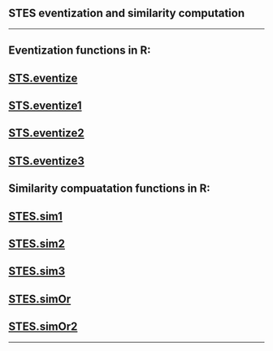 ## STES eventization and similarity computation

---
Eventization functions in R:
---
[STS.eventize](/STS.eventize.html)
---
[STS.eventize1](/STS.eventize1.html)
---
[STS.eventize2](/STS.eventize2.html)
---
[STS.eventize3](/STS.eventize3.html)
---
Similarity compuatation functions in R:
---
[STES.sim1](/STES.sim1.html)
---
[STES.sim2](/STES.sim2.html)
---
[STES.sim3](/STES.sim3.html)
---
[STES.simOr](/STES.simOr.html)
---
[STES.simOr2](/STES.simOr2.html)
---
---
